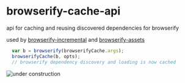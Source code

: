 # browserify-cache-api

api for caching and reusing discovered dependencies for browserify

used by [browserify-incremental](https://github.com/jsdf/browserify-incremental)
and [browserify-assets](https://github.com/jsdf/browserify-assets)

```js
  var b = browserify(browserifyCache.args);
  browserifyCache(b, opts);
  // browserify dependency discovery and loading is now cached
```

![under construction](http://jamesfriend.com.au/files/under-construction.gif)
